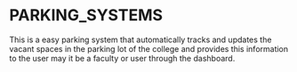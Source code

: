 # PARKING_SYSTEMS
This is a easy parking system that automatically tracks and updates the vacant spaces in the parking lot of the college and provides this information to the user may it be a faculty or user through the dashboard.
